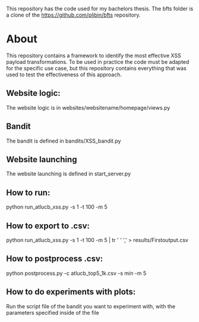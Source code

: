 This repository has the code used for my bachelors thesis. The bfts folder is a clone of the https://github.com/plibin/bfts repository.

# About
This repository contains a framework to identify the most effective XSS payload transformations. To be used in practice the code must be adapted for the specific use case, but this repository contains everything that was used to test the effectiveness of this approach.


## Website logic:
The website logic is in websites/websitename/homepage/views.py

## Bandit
The bandit is defined in bandits/XSS_bandit.py

## Website launching
The website launching is defined in start_server.py

## How to run:
python run_atlucb_xss.py -s 1 -t 100 -m 5

## How to export to .csv:
python run_atlucb_xss.py -s 1 -t 100 -m 5 | tr ' ' ',' > results/Firstoutput.csv

## How to postprocess .csv:
python postprocess.py -c atlucb_top5_1k.csv -s min -m 5

## How to do experiments with plots:
Run the script file of the bandit you want to experiment with, with the parameters specified inside of the file
